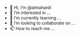 - 👋 Hi, I’m @almahardi
- 👀 I’m interested in ...
- 🌱 I’m currently learning ...
- 💞️ I’m looking to collaborate on ...
- 📫 How to reach me ...

<!---
almahardi/almahardi is a ✨ special ✨ repository because its `README.md` (this file) appears on your GitHub profile.
You can click the Preview link to take a look at your changes.
--->
